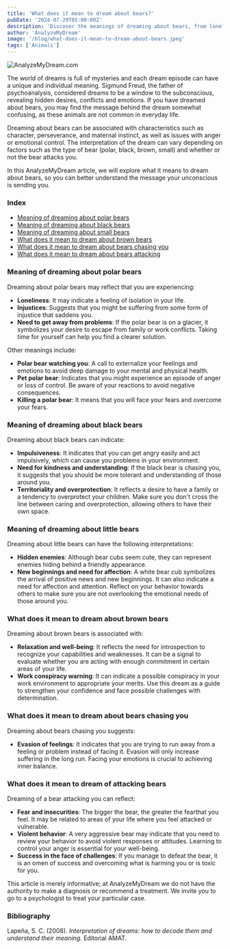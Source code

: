 ```yaml
---
title: 'What does it mean to dream about bears?'
pubDate: '2024-07-29T05:00:00Z'
description: 'Discover the meanings of dreaming about bears, from loneliness and anger to perseverance and success.'
author: 'AnalyzeMyDream'
image: '/blog/what-does-it-mean-to-dream-about-bears.jpeg'
tags: ['Animals']
---
```


![AnalyzeMyDream.com](/blog/what-does-it-mean-to-dream-about-bears.jpeg)

The world of dreams is full of mysteries and each dream episode can have a unique and individual meaning. Sigmund Freud, the father of psychoanalysis, considered dreams to be a window to the subconscious, revealing hidden desires, conflicts and emotions. If you have dreamed about bears, you may find the message behind the dream somewhat confusing, as these animals are not common in everyday life.

Dreaming about bears can be associated with characteristics such as character, perseverance, and maternal instinct, as well as issues with anger or emotional control. The interpretation of the dream can vary depending on factors such as the type of bear (polar, black, brown, small) and whether or not the bear attacks you.

In this AnalyzeMyDream article, we will explore what it means to dream about bears, so you can better understand the message your unconscious is sending you.

### Index

- [Meaning of dreaming about polar bears](#meaning-of-dreaming-about-polar-bears)
- [Meaning of dreaming about black bears](#meaning-of-dreaming-about-black-bears)
- [Meaning of dreaming about small bears](#meaning-of-dreaming-about-small-bears)
- [What does it mean to dream about brown bears](#what-does-it-mean-to-dream-about-brown-bears)
- [What does it mean to dream about bears chasing you](#what-does-it-mean-to-dream-about-bears-chasing-you)
- [What does it mean to dream about bears attacking](#what-does-it-mean-to-dream-about-bears-attacking)

### Meaning of dreaming about polar bears

Dreaming about polar bears may reflect that you are experiencing:

- **Loneliness**: It may indicate a feeling of isolation in your life.
- **Injustices**: Suggests that you might be suffering from some form of injustice that saddens you.
- **Need to get away from problems**: If the polar bear is on a glacier, it symbolizes your desire to escape from family or work conflicts. Taking time for yourself can help you find a clearer solution.

Other meanings include:

- **Polar bear watching you**: A call to externalize your feelings and emotions to avoid deep damage to your mental and physical health.
- **Pet polar bear**: Indicates that you might experience an episode of anger or loss of control. Be aware of your reactions to avoid negative consequences.
- **Killing a polar bear**: It means that you will face your fears and overcome your fears.

### Meaning of dreaming about black bears

Dreaming about black bears can indicate:

- **Impulsiveness**: It indicates that you can get angry easily and act impulsively, which can cause you problems in your environment.
- **Need for kindness and understanding**: If the black bear is chasing you, it suggests that you should be more tolerant and understanding of those around you.
- **Territoriality and overprotection**: It reflects a desire to have a family or a tendency to overprotect your children. Make sure you don't cross the line between caring and overprotection, allowing others to have their own space.

### Meaning of dreaming about little bears

Dreaming about little bears can have the following interpretations:

- **Hidden enemies**: Although bear cubs seem cute, they can represent enemies hiding behind a friendly appearance.
- **New beginnings and need for affection**: A white bear cub symbolizes the arrival of positive news and new beginnings. It can also indicate a need for affection and attention. Reflect on your behavior towards others to make sure you are not overlooking the emotional needs of those around you.

### What does it mean to dream about brown bears

Dreaming about brown bears is associated with:

- **Relaxation and well-being**: It reflects the need for introspection to recognize your capabilities and weaknesses. It can be a signal to evaluate whether you are acting with enough commitment in certain areas of your life.
- **Work conspiracy warning**: It can indicate a possible conspiracy in your work environment to appropriate your merits. Use this dream as a guide to strengthen your confidence and face possible challenges with determination.

### What does it mean to dream about bears chasing you

Dreaming about bears chasing you suggests:

- **Evasion of feelings**: It indicates that you are trying to run away from a feeling or problem instead of facing it. Evasion will only increase suffering in the long run. Facing your emotions is crucial to achieving inner balance.

### What does it mean to dream of attacking bears

Dreaming of a bear attacking you can reflect:

- **Fear and insecurities**: The bigger the bear, the greater the fearthat you feel. It may be related to areas of your life where you feel attacked or vulnerable.
- **Violent behavior**: A very aggressive bear may indicate that you need to review your behavior to avoid violent responses or attitudes. Learning to control your anger is essential for your well-being.
- **Success in the face of challenges**: If you manage to defeat the bear, it is an omen of success and overcoming what is harming you or is toxic for you.

This article is merely informative; at AnalyzeMyDream we do not have the authority to make a diagnosis or recommend a treatment. We invite you to go to a psychologist to treat your particular case.

### Bibliography

Lapeña, S. C. (2008). *Interpretation of dreams: how to decode them and understand their meaning*. Editorial AMAT.
